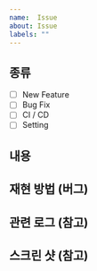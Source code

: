 ```yaml
---
name:  Issue
about: Issue
labels: ""
---
```


## 종류

- [ ] New Feature
- [ ] Bug Fix
- [ ] CI / CD
- [ ] Setting
  
## 내용



## 재현 방법 (버그)


## 관련 로그 (참고)

## 스크린 샷 (참고)